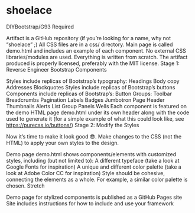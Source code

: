 # shoelace
DIYBootstrap/G93
Required

 Artifact is a GitHub repository (if you’re looking for a name, why not “shoelace” ;)
 All CSS files are in a css/ directory.
 Main page is called demo.html and includes an example of each component.
 No external CSS libraries/modules are used. Everything is written from scratch.
 The artifact produced is properly licensed, preferably with the MIT license.
Stage 1: Reverse Engineer Bootstrap Components

 Styles include replicas of Bootstrap’s typography:
 Headings
 Body copy
 Addresses
 Blockquotes
 Styles include replicas of Bootstrap’s buttons
 Components include replicas of Bootstrap’s:
 Button Groups: Toolbar
 Breadcrumbs
 Pagination
 Labels
 Badges
 Jumbotron
 Page Header
 Thumbnails
 Alerts
 List Group
 Panels
 Wells
 Each component is featured on the demo HTML page demo.html under its own header along with the code used to generate it (for a simple example of what this could look like, see https://purecss.io/buttons/)
Stage 2: Modify the Styles

Now it’s time to make it look good 😎. Make changes to the CSS (not the HTML) to apply your own styles to the design.

 Demo page demo.html shows components/elements with customized styles, including (but not limited to):
 A different typeface (take a look at Google Fonts for inspiration)
 A unique and different color palette (take a look at Adobe Color CC for inspiration)
 Style should be cohesive, connecting the elements as a whole. For example, a similar color palette is chosen.
Stretch

 Demo page for stylized components is published as a GitHub Pages site
 Site includes instructions for how to include and use your framework
